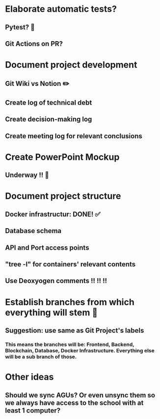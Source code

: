 # Elaborate automatic tests?
## Pytest? 🐍 
## Git Actions on PR?

# Document project development
## Git Wiki vs Notion ✏️ 
## Create log of technical debt
## Create decision-making log
## Create meeting log for relevant conclusions

# Create PowerPoint Mockup
## Underway !! 🚀 

# Document project structure
## Docker infrastructur: DONE! ✅ 
## Database schema 
## API and Port access points
## "tree -l" for containers' relevant contents
## Use Deoxyogen comments ‼️ ‼️ ‼️ 

# Establish branches from which everything will stem 🌴 
## Suggestion: use same as Git Project's labels
### This means the branches will be: Frontend, Backend, Blockchain, Database, Docker Infrastructure. Everything else will be a sub branch of those.

# Other ideas
## Should we sync AGUs? Or even unsync them so we always have access to the school with at least 1 computer?
